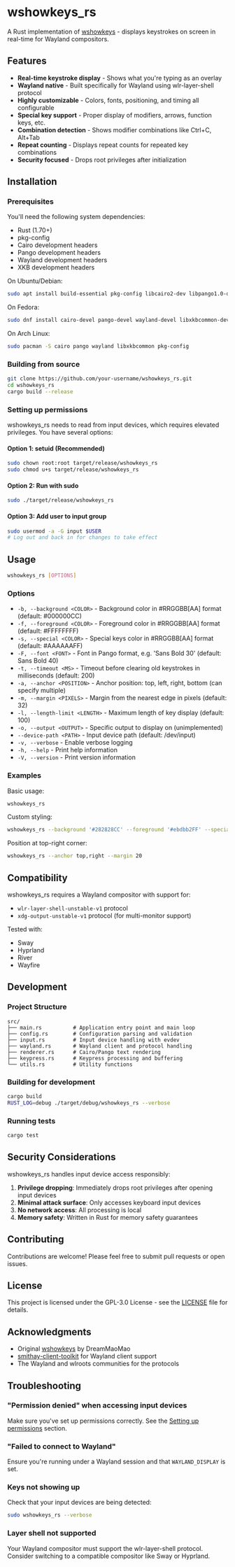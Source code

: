 # wshowkeys_rs

A Rust implementation of [wshowkeys](https://github.com/DreamMaoMao/wshowkeys) - displays keystrokes on screen in real-time for Wayland compositors.

## Features

- **Real-time keystroke display** - Shows what you're typing as an overlay
- **Wayland native** - Built specifically for Wayland using wlr-layer-shell protocol
- **Highly customizable** - Colors, fonts, positioning, and timing all configurable
- **Special key support** - Proper display of modifiers, arrows, function keys, etc.
- **Combination detection** - Shows modifier combinations like Ctrl+C, Alt+Tab
- **Repeat counting** - Displays repeat counts for repeated key combinations
- **Security focused** - Drops root privileges after initialization

## Installation

### Prerequisites

You'll need the following system dependencies:

- Rust (1.70+)
- pkg-config
- Cairo development headers
- Pango development headers
- Wayland development headers
- XKB development headers

On Ubuntu/Debian:

```bash
sudo apt install build-essential pkg-config libcairo2-dev libpango1.0-dev libwayland-dev libxkbcommon-dev
```

On Fedora:

```bash
sudo dnf install cairo-devel pango-devel wayland-devel libxkbcommon-devel pkg-config
```

On Arch Linux:

```bash
sudo pacman -S cairo pango wayland libxkbcommon pkg-config
```

### Building from source

```bash
git clone https://github.com/your-username/wshowkeys_rs.git
cd wshowkeys_rs
cargo build --release
```

### Setting up permissions

wshowkeys_rs needs to read from input devices, which requires elevated privileges. You have several options:

#### Option 1: setuid (Recommended)

```bash
sudo chown root:root target/release/wshowkeys_rs
sudo chmod u+s target/release/wshowkeys_rs
```

#### Option 2: Run with sudo

```bash
sudo ./target/release/wshowkeys_rs
```

#### Option 3: Add user to input group

```bash
sudo usermod -a -G input $USER
# Log out and back in for changes to take effect
```

## Usage

```bash
wshowkeys_rs [OPTIONS]
```

### Options

- `-b, --background <COLOR>` - Background color in #RRGGBB[AA] format (default: #000000CC)
- `-f, --foreground <COLOR>` - Foreground color in #RRGGBB[AA] format (default: #FFFFFFFF)
- `-s, --special <COLOR>` - Special keys color in #RRGGBB[AA] format (default: #AAAAAAFF)
- `-F, --font <FONT>` - Font in Pango format, e.g. 'Sans Bold 30' (default: Sans Bold 40)
- `-t, --timeout <MS>` - Timeout before clearing old keystrokes in milliseconds (default: 200)
- `-a, --anchor <POSITION>` - Anchor position: top, left, right, bottom (can specify multiple)
- `-m, --margin <PIXELS>` - Margin from the nearest edge in pixels (default: 32)
- `-l, --length-limit <LENGTH>` - Maximum length of key display (default: 100)
- `-o, --output <OUTPUT>` - Specific output to display on (unimplemented)
- `--device-path <PATH>` - Input device path (default: /dev/input)
- `-v, --verbose` - Enable verbose logging
- `-h, --help` - Print help information
- `-V, --version` - Print version information

### Examples

Basic usage:

```bash
wshowkeys_rs
```

Custom styling:

```bash
wshowkeys_rs --background '#282828CC' --foreground '#ebdbb2FF' --special '#fabd2fFF' --font 'JetBrains Mono Bold 28'
```

Position at top-right corner:

```bash
wshowkeys_rs --anchor top,right --margin 20
```

## Compatibility

wshowkeys_rs requires a Wayland compositor with support for:

- `wlr-layer-shell-unstable-v1` protocol
- `xdg-output-unstable-v1` protocol (for multi-monitor support)

Tested with:

- Sway
- Hyprland
- River
- Wayfire

## Development

### Project Structure

```
src/
├── main.rs          # Application entry point and main loop
├── config.rs        # Configuration parsing and validation
├── input.rs         # Input device handling with evdev
├── wayland.rs       # Wayland client and protocol handling
├── renderer.rs      # Cairo/Pango text rendering
├── keypress.rs      # Keypress processing and buffering
└── utils.rs         # Utility functions
```

### Building for development

```bash
cargo build
RUST_LOG=debug ./target/debug/wshowkeys_rs --verbose
```

### Running tests

```bash
cargo test
```

## Security Considerations

wshowkeys_rs handles input device access responsibly:

1. **Privilege dropping**: Immediately drops root privileges after opening input devices
2. **Minimal attack surface**: Only accesses keyboard input devices
3. **No network access**: All processing is local
4. **Memory safety**: Written in Rust for memory safety guarantees

## Contributing

Contributions are welcome! Please feel free to submit pull requests or open issues.

## License

This project is licensed under the GPL-3.0 License - see the [LICENSE](LICENSE) file for details.

## Acknowledgments

- Original [wshowkeys](https://github.com/DreamMaoMao/wshowkeys) by DreamMaoMao
- [smithay-client-toolkit](https://github.com/Smithay/client-toolkit) for Wayland client support
- The Wayland and wlroots communities for the protocols

## Troubleshooting

### "Permission denied" when accessing input devices

Make sure you've set up permissions correctly. See the [Setting up permissions](#setting-up-permissions) section.

### "Failed to connect to Wayland"

Ensure you're running under a Wayland session and that `WAYLAND_DISPLAY` is set.

### Keys not showing up

Check that your input devices are being detected:

```bash
sudo wshowkeys_rs --verbose
```

### Layer shell not supported

Your Wayland compositor must support the wlr-layer-shell protocol. Consider switching to a compatible compositor like Sway or Hyprland.

